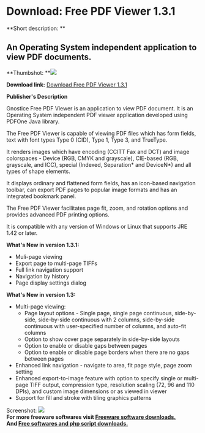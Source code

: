 # Download: Free PDF Viewer 1.3.1

**Short description: **

## An Operating System independent application to view PDF documents.

  
**Thumbshot: **![](http://www.freewarefiles.com/screenshot/pdf1pdfviewer_md.jpg)   
  
**Download link:** [Download Free PDF Viewer 1.3.1](http://freesoftwares.boysofts.com/Free-PDF-Viewer_program_49102.html)  
  

**Publisher's Description**  
  

Gnostice Free PDF Viewer is an application to view PDF document. It is an
Operating System independent PDF viewer application developed using PDFOne
Java library.

The Free PDF Viewer is capable of viewing PDF files which has form fields,
text with font types Type 0 (CID), Type 1, Type 3, and TrueType.

It renders images which have encoding (CCITT Fax and DCT) and image
colorspaces - Device (RGB, CMYK and grayscale), CIE-based (RGB, grayscale, and
ICC), special (Indexed, Separation* and DeviceN*) and all types of shape
elements.

It displays ordinary and flattened form fields, has an icon-based navigation
toolbar, can export PDF pages to popular image formats and has an integrated
bookmark panel.

The Free PDF Viewer facilitates page fit, zoom, and rotation options and
provides advanced PDF printing options.

It is compatible with any version of Windows or Linux that supports JRE 1.42
or later.

**What's New in version 1.3.1:**

  * Muli-page viewing 
  * Export page to multi-page TIFFs 
  * Full link navigation support 
  * Navigation by history 
  * Page display settings dialog 

**What's New in version 1.3:**

  * Multi-page viewing: 
    * Page layout options - Single page, single page continuous, side-by-side, side-by-side continuous with 2 columns, side-by-side continuous with user-specified number of columns, and auto-fit columns 
    * Option to show cover page separately in side-by-side layouts 
    * Option to enable or disable gaps between pages 
    * Option to enable or disable page borders when there are no gaps between pages 
  * Enhanced link navigation - navigate to area, fit page style, page zoom setting 
  * Enhanced export-to-image feature with option to specify single or multi-page TIFF output, compression type, resolution scaling (72, 96 and 110 DPIs), and custom image dimensions or as viewed in viewer 
  * Support for fill and stroke with tiling graphics patterns 

  
  
Screenshot: ![](http://www.freewarefiles.com/screenshot/pdf1pdfviewer.jpg)  
**For more freeware softwares visit [Freeware software downloads.](http://freesoftwares.boysofts.com/)**   
**And [Free softwares and php script downloads.](http://www.boysofts.com/)**

